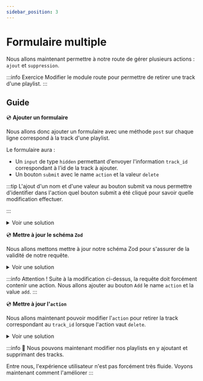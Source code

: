 ```yaml
---
sidebar_position: 3
---
```


# Formulaire multiple

Nous allons maintenant permettre à notre route de gérer plusieurs actions : `ajout` et `suppression`.

:::info Exercice
Modifier le module route pour permettre de retirer une track d'une playlist.
:::

## Guide

💿 **Ajouter un formulaire**

Nous allons donc ajouter un formulaire avec une méthode `post` sur chaque ligne correspond à la track d'une playlist.

Le formulaire aura :

- Un `input` de type `hidden` permettant d'envoyer l'information `track_id` correspondant à l'id de la track à ajouter.
- Un bouton `submit` avec le name `action` et la valeur `delete`

:::tip
L'ajout d'un nom et d'une valeur au bouton submit va nous permettre d'identifier dans l'action quel bouton submit a été cliqué pour savoir quelle modification effectuer.

:::

<details>
  <summary>Voir une solution</summary>

```tsx title="app/routes/_layout.playlists.$id.(edit).tsx"
export default function Playlists() {
  //...
  return (
    //...
    <li>
      {/*...*/}

      {isEditionMode && (
        <Form method="post" className="inline">
          <input name="track_id" type="hidden" value={track.id} />
          <button type="submit" name="action" value="delete">
            Remove
          </button>
        </Form>
      )}
    </li>
    //...
  );
}
```

</details>

💿 **Mettre à jour le schéma `Zod`**

Nous allons mettons mettre à jour notre schéma Zod pour s'assurer de la validité de notre requête.

<details>
  <summary>Voir une solution</summary>

```tsx title="app/routes/_layout.playlists.$id.(edit).tsx"
const FormDataRequestSchema = z.object({
  track_id: z.string(),
  // highlight-next-line
  action: z.enum(["add", "delete"]),
});
```

</details>

:::info Attention !
Suite à la modification ci-dessus, la requête doit forcément contenir une action. Nous allons ajouter au bouton `Add` le name `action` et la value `add`.
:::

💿 **Mettre à jour l'`action`**

Nous allons maintenant pouvoir modifier l'`action` pour retirer la track correspondant au `track_id` lorsque l'action vaut `delete`.

<details>
  <summary>Voir une solution</summary>

```tsx title="app/routes/_layout.playlists.$id.(edit).tsx"
export const action = async ({ request, params: { id = "" } }: ActionArgs) => {
  const rawFormData = await request.formData();
  const formData = FormDataRequestSchema.parse(Object.fromEntries(rawFormData));
  // highlight-next-line
  if (formData.action === "delete") {
    await playlists.removeTrack(id, formData.track_id);
  } else {
    await playlists.addTrack(id, formData.track_id);
  }
  // highlight-end
  return null;
};
```

</details>

:::info 👏 Nous pouvons maintenant modifier nos playlists en y ajoutant et supprimant des tracks.

Entre nous, l'expérience utilisateur n'est pas forcément très fluide. Voyons maintenant comment l'améliorer
:::
